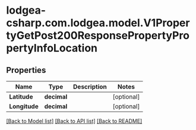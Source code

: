 
# lodgea-csharp.com.lodgea.model.V1PropertyGetPost200ResponsePropertyPropertyInfoLocation

## Properties

Name | Type | Description | Notes
------------ | ------------- | ------------- | -------------
**Latitude** | **decimal** |  | [optional] 
**Longitude** | **decimal** |  | [optional] 

[[Back to Model list]](../README.md#documentation-for-models)
[[Back to API list]](../README.md#documentation-for-api-endpoints)
[[Back to README]](../README.md)

